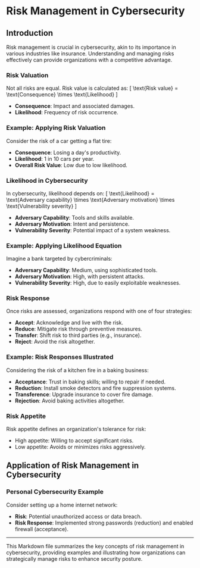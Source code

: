 # Risk Management in Cybersecurity

## Introduction

Risk management is crucial in cybersecurity, akin to its importance in various industries like insurance. Understanding and managing risks effectively can provide organizations with a competitive advantage.

### Risk Valuation

Not all risks are equal. Risk value is calculated as:
\[ \text{Risk value} = \text{Consequence} \times \text{Likelihood} \]

- **Consequence**: Impact and associated damages.
- **Likelihood**: Frequency of risk occurrence.

### Example: Applying Risk Valuation

Consider the risk of a car getting a flat tire:
- **Consequence**: Losing a day's productivity.
- **Likelihood**: 1 in 10 cars per year.
- **Overall Risk Value**: Low due to low likelihood.

### Likelihood in Cybersecurity

In cybersecurity, likelihood depends on:
\[ \text{Likelihood} = \text{Adversary capability} \times \text{Adversary motivation} \times \text{Vulnerability severity} \]

- **Adversary Capability**: Tools and skills available.
- **Adversary Motivation**: Intent and persistence.
- **Vulnerability Severity**: Potential impact of a system weakness.

### Example: Applying Likelihood Equation

Imagine a bank targeted by cybercriminals:
- **Adversary Capability**: Medium, using sophisticated tools.
- **Adversary Motivation**: High, with persistent attacks.
- **Vulnerability Severity**: High, due to easily exploitable weaknesses.

### Risk Response

Once risks are assessed, organizations respond with one of four strategies:

- **Accept**: Acknowledge and live with the risk.
- **Reduce**: Mitigate risk through preventive measures.
- **Transfer**: Shift risk to third parties (e.g., insurance).
- **Reject**: Avoid the risk altogether.

### Example: Risk Responses Illustrated

Considering the risk of a kitchen fire in a baking business:
- **Acceptance**: Trust in baking skills; willing to repair if needed.
- **Reduction**: Install smoke detectors and fire suppression systems.
- **Transference**: Upgrade insurance to cover fire damage.
- **Rejection**: Avoid baking activities altogether.

### Risk Appetite

Risk appetite defines an organization's tolerance for risk:
- High appetite: Willing to accept significant risks.
- Low appetite: Avoids or minimizes risks aggressively.

## Application of Risk Management in Cybersecurity

### Personal Cybersecurity Example

Consider setting up a home internet network:
- **Risk**: Potential unauthorized access or data breach.
- **Risk Response**: Implemented strong passwords (reduction) and enabled firewall (acceptance).

---

This Markdown file summarizes the key concepts of risk management in cybersecurity, providing examples and illustrating how organizations can strategically manage risks to enhance security posture.

